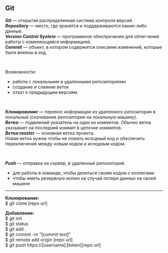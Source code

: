 ## Git
***Git*** — открытая распределенная система контроля версий.  
***Repository*** — место, где хранятся и поддерживаются какие-либо данные.  
***Version Control System*** — программное обеспречение для облегчения работы с изменяющийся информацией.  
***Commit*** — объект, в котором содержится описание изменений, которые были внеены в код.  

<br/>

Возможности:
- работа с локальными и удаленными репозиториями
- создание и слияние веток
- откат к предыдущим версиям

<br/>

***Клонирование*** — перенос информации из удаленного репозитория в локальный (скачивание репозитория на локальную машину).  
***Ветка*** — подвижний указатель на один из коммитов. Обычно ветка указывает на последний коммит в цепочке коммитов.  
***Ветка master*** — основная ветка проекта.  
Новая ветка нужна чтобы не ломать исходный код и обеспечить переключения между новым кодом и исходным кодом.

<br/>

***Push*** — отправка на сервер, в удаленный репохиторий.  
- для работы в команде, чтобы делиться своим кодом с коллегами  
- чтобы иметь резервную копию на случай потери данных на своей машине  

---

**Клонирование:**  
$ git clone [repo url]  

**Добавление:**  
$ git init  
$ git status  
$ git add .  
$ git commit -m "[commit text]"  
$ git remote add origin [repo url]  
$ git push https://[username]:[token][repo url]


